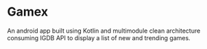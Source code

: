 # Gamex
 An android app built using Kotlin and multimodule clean architecture consuming IGDB API to display a list of new and trending games.
